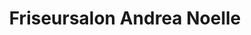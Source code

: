 ---
title: "Friseursalon Andrea Noelle"
url: /luedenscheid/friseursalon-andrea-noelle/
shop: Friseur
---